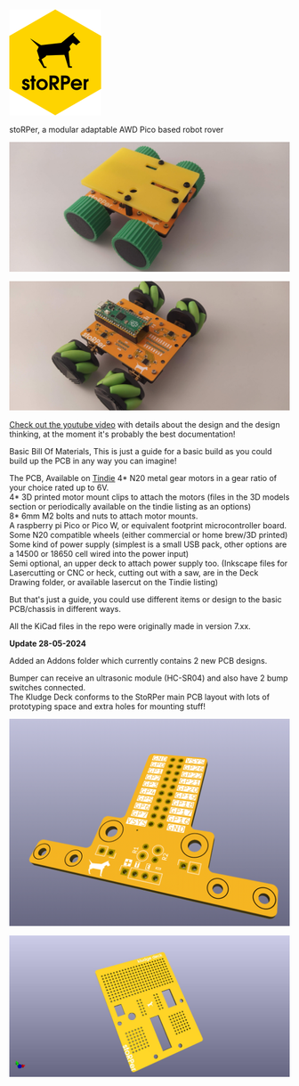 # 

![Alt text](images/hexbin_sticker.png?raw=true "Title")

stoRPer, a modular adaptable AWD Pico based robot rover

![Alt text](images/IMG_20231103_135700.jpg?raw=true "Title")

![Alt text](images/IMG_20231103_135725.jpg?raw=true "Title")

[Check out the youtube video](https://youtu.be/Y8ddx1Og3Xw?feature=shared) with details about the design and the design thinking, at the moment it's probably the best documentation! 



Basic Bill Of Materials, This is just a guide for a basic build as you could build up the PCB in any way you can imagine!

The PCB, Available on [Tindie](https://www.tindie.com/products/concreted0g/storper/)
4* N20 metal gear motors in a gear ratio of your choice rated up to 6V. <br />
4* 3D printed motor mount clips to attach the motors (files in the 3D models section or periodically available on the tindie listing as an options)<br />
8* 6mm M2 bolts and nuts to attach motor mounts.<br />
A raspberry pi Pico or Pico W, or equivalent footprint microcontroller board.<br />
Some N20 compatible wheels (either commercial or home brew/3D printed)<br />
Some kind of power supply (simplest is a small USB pack, other options are a 14500 or 18650 cell wired into the power input)<br />
Semi optional, an upper deck to attach power supply too. (Inkscape files for Lasercutting or CNC or heck, cutting out with a saw, are in the Deck Drawing folder, or available lasercut on the Tindie listing)<br />

But that's just a guide, you could use different items or design to the basic PCB/chassis in different ways. <br />

All the KiCad files in the repo were originally made in version 7.xx. 

**Update 28-05-2024**

Added an Addons folder which currently contains 2 new PCB designs. <br />

Bumper can receive an ultrasonic module (HC-SR04) and also have 2 bump switches connected. <br />
The Kludge Deck conforms to the StoRPer main PCB layout with lots of prototyping space and extra holes for mounting stuff!

![Alt text](images/bumper3d.png?raw=true "Title")

![Alt text](images/kludge_deck.jpg?raw=true "Title")

